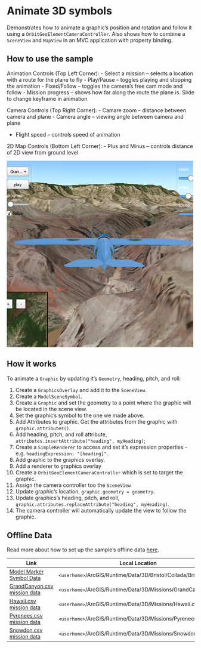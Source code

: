 # Animate 3D symbols

Demonstrates how to animate a graphic’s position and rotation and follow
it using a `OrbitGeoElementCameraController`. Also shows how to combine
a `SceneView` and `MapView` in an MVC application with property binding.

## How to use the sample

Animation Controls (Top Left Corner): - Select a mission – selects a
location with a route for the plane to fly - Play/Pause – toggles
playing and stopping the animation - Fixed/Follow – toggles the camera’s
free cam mode and follow - Mission progress – shows how far along the
route the plane is. Slide to change keyframe in animation

Camera Controls (Top Right Corner): - Camare zoom – distance between
camera and plane - Camera angle – viewing angle between camera and plane

  - Flight speed – controls speed of animation

2D Map Controls (Bottom Left Corner): - Plus and Minus – controls
distance of 2D view from ground level

![](screenshot.png)

## How it works

To animate a `Graphic` by updating it’s `Geometry`, heading, pitch, and
roll:

1.  Create a `GraphicsOverlay` and add it to the `SceneView`.
2.  Create a `ModelSceneSymbol`.
3.  Create a `Graphic` and set the geometry to a point where the graphic
    will be located in the scene view.
4.  Set the graphic’s symbol to the one we made above.
5.  Add Attributes to graphic. Get the attributes from the graphic with
    `graphic.attributes()`.
6.  Add heading, pitch, and roll attribute,
    `attributes.insertAttribute("heading", myHeading)`;
7.  Create a `SimpleRenderer` to access and set it’s expression
    properties - e.g. `headingExpression: "[heading]"`.
8.  Add graphic to the graphics overlay.
9.  Add a renderer to graphics overlay
10. Create a `OrbitGeoElementCameraController` which is set to target
    the graphic.
11. Assign the camera controller too the `SceneView`
12. Update graphic’s location, `graphic.geometry = geometry`.
13. Update graphics’s heading, pitch, and roll,
    `graphic.attributes.replaceAttribute("heading", myHeading)`.
14. The camera controller will automatically update the view to follow
    the graphic.

## Offline Data

Read more about how to set up the sample’s offline data
[here](http://links.esri.com/ArcGISRuntimeQtSamples).

| Link                                                                                                      | Local Location                                                  |
| --------------------------------------------------------------------------------------------------------- | --------------------------------------------------------------- |
| [Model Marker Symbol Data](https://www.arcgis.com/home/item.html?id=681d6f7694644709a7c830ec57a2d72b)     | `<userhome>`/ArcGIS/Runtime/Data/3D/Bristol/Collada/Bristol.dae |
| [GrandCanyon.csv mission data](https://www.arcgis.com/home/item.html?id=290f0c571c394461a8b58b6775d0bd63) | `<userhome>`/ArcGIS/Runtime/Data/3D/Missions/GrandCanyon.csv    |
| [Hawaii.csv mission data](https://www.arcgis.com/home/item.html?id=e87c154fb9c2487f999143df5b08e9b1)      | `<userhome>`/ArcGIS/Runtime/Data/3D/Missions/Hawaii.csv         |
| [Pyrenees.csv mission data](https://www.arcgis.com/home/item.html?id=5a9b60cee9ba41e79640a06bcdf8084d)    | `<userhome>`/ArcGIS/Runtime/Data/3D/Missions/Pyrenees.csv       |
| [Snowdon.csv mission data](https://www.arcgis.com/home/item.html?id=12509ffdc684437f8f2656b0129d2c13)     | `<userhome>`/ArcGIS/Runtime/Data/3D/Missions/Snowdon.csv        |
